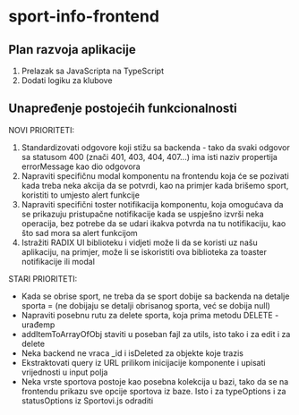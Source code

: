 # sport-info-frontend

## Plan razvoja aplikacije

1. Prelazak sa JavaScripta na TypeScript
5. Dodati logiku za klubove

## Unapređenje postojećih funkcionalnosti

NOVI PRIORITETI:

1. Standardizovati odgovore koji stižu sa backenda - tako da svaki odgovor sa statusom 400 (znači 401, 403, 404, 407...) ima isti naziv propertija errorMessage kao dio odgovora
2. Napraviti specifičnu modal komponentu na frontendu koja će se pozivati kada treba neka akcija da se potvrdi, kao na primjer kada brišemo sport, koristiti to umjesto alert funkcije 
3. Napraviti specifični toster notifikacija komponentu, koja omogućava da se prikazuju pristupačne notifikacije kada se uspješno izvrši neka operacija, bez potrebe da se udari ikakva potvrda na tu notifikaciju, kao što sad mora sa alert funkcijom
4. Istražiti RADIX UI biblioteku i vidjeti može li da se koristi uz našu aplikaciju, na primjer, može li se iskoristiti ova biblioteka za toaster notifikacije ili modal

STARI PRIORITETI:

- Kada se obrise sport, ne treba da se sport dobije sa backenda na detalje sporta = (ne dobijaju se detalji obrisanog sporta, već se dobija null)
- Napraviti posebnu rutu za delete sporta, koja prima metodu DELETE - urađemp
- addItemToArrayOfObj staviti u poseban fajl za utils, isto tako i za edit i za delete
- Neka backend ne vraca _id i isDeleted za objekte koje trazis
- Ekstraktovati query iz URL prilikom inicijacije komponente i upisati vrijednosti u input polja
- Neka vrste sportova postoje kao posebna kolekcija u bazi, tako da se na frontendu prikazu sve opcije sportova iz baze. Isto i za typeOptions i za statusOptions iz Sportovi.js odraditi